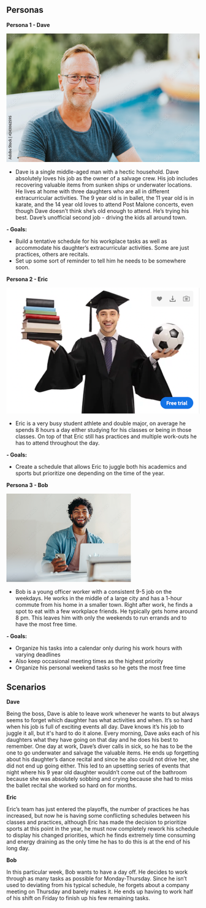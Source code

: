 ## Personas
**Persona 1 - Dave**

![Dave](Dave.jpeg)

- Dave is a single middle-aged man with a hectic household. Dave absolutely loves his job as the owner of a salvage crew. His job includes recovering valuable items from sunken ships or underwater locations. He lives at home with three daughters who are all in different extracurricular activities. The 9 year old is in ballet, the 11 year old is in karate, and the 14 year old loves to attend Post Malone concerts, even though Dave doesn’t think she’s old enough to attend. He’s trying his best. Dave’s unofficial second job - driving the kids all around town.
  
**- Goals:**
- Build a tentative schedule for his workplace tasks as well as accommodate his daughter’s extracurricular activities. Some are just practices, others are recitals.
- Set up some sort of reminder to tell him he needs to be somewhere soon.
  
**Persona 2 - Eric**

![Eric](Eric.jpeg)

- Eric is a very busy student athlete and double major, on average he spends 8 hours a day either studying for his classes or being in those classes. On top of that Eric still has practices and multiple work-outs he has to attend throughout the day.
  
**- Goals:**

- Create a schedule that allows Eric to juggle both his academics and sports but prioritize one depending on the time of the year.
  
**Persona 3 - Bob**
  
![Bob](Bob.jpeg)

- Bob is a young officer worker with a consistent 9-5 job on the weekdays. He works in the middle of a large city and has a 1-hour commute from his home in a smaller town. Right after work, he finds a spot to eat with a few workplace friends. He typically gets home around 8 pm. This leaves him with only the weekends to run errands and to have the most free time.
  
**- Goals:**

- Organize his tasks into a calendar only during his work hours with varying deadlines
- Also keep occasional meeting times as the highest priority
- Organize his personal weekend tasks so he gets the most free time

## Scenarios

**Dave**

Being the boss, Dave is able to leave work whenever he wants to but always seems to forget which daughter has what activities and when. It’s so hard when his job is full of exciting events all day. Dave knows it’s his job to juggle it all, but it's hard to do it alone. Every morning, Dave asks each of his daughters what they have going on that day and he does his best to remember. One day at work, Dave’s diver calls in sick, so he has to be the one to go underwater and salvage the valuable items. He ends up forgetting about his daughter’s dance recital and since he also could not drive her, she did not end up going either. This led to an upsetting series of events that night where his 9 year old daughter wouldn’t come out of the bathroom because she was absolutely sobbing and crying because she had to miss the ballet recital she worked so hard on for months.

**Eric**

Eric’s team has just entered the playoffs, the number of practices he has increased, but now he is having some conflicting schedules between his classes and practices, although Eric has made the decision to prioritize sports at this point in the year, he must now completely rework his schedule to display his changed priorities, which he finds extremely time consuming and energy draining as the only time he has to do this is at the end of his long day.

**Bob**

In this particular week, Bob wants to have a day off. He decides to work through as many tasks as possible for Monday-Thursday. Since he isn’t used to deviating from his typical schedule, he forgets about a company meeting on Thursday and barely makes it. He ends up having to work half of his shift on Friday to finish up his few remaining tasks.
